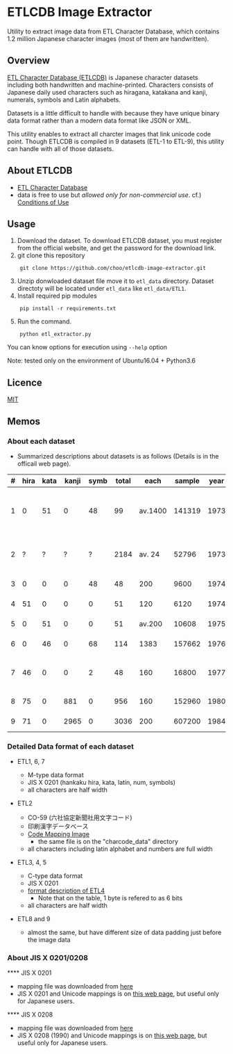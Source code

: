 ETLCDB Image Extractor
======================

Utility to extract image data from ETL Character Database, which contains 1.2 million Japanese character images (most of them are handwritten).


Overview
--------

[ETL Character Database (ETLCDB)](http://etlcdb.db.aist.go.jp/) is Japanese character datasets including both handwritten and machine-printed.
Characters consists of Japanese daily used characters such as hiragana, katakana and kanji, numerals, symbols and Latin alphabets.

Datasets is a little difficult to handle with because they have unique binary data format rather than a modern data format like JSON or XML.

This utility enables to extract all charcter images that link unicode code point.
Though ETLCDB is compiled in 9 datasets (ETL-1 to ETL-9), this utility can handle with all of those datasets.

About ETLCDB
------------

- [ETL Character Database](http://etlcdb.db.aist.go.jp/)
- data is free to use but *allowed only for non-commercial use*. cf.) [Conditions of Use](http://etlcdb.db.aist.go.jp/obtaining-etl-character-database)


Usage
-----

1. Download the dataset.
   To download ETLCDB dataset, you must register from the official website, and get the password for the download link.
2. git clone this repository
```
    git clone https://github.com/choo/etlcdb-image-extractor.git
```
3. Unzip donwloaded dataset file move it to `etl_data` directory. Dataset directoty will be located under `etl_data` like `etl_data/ETL1`.
4. Install required pip modules
```
    pip install -r requirements.txt
```
5. Run the command.
```
    python etl_extractor.py
```
   You can know options for execution using `--help` option

Note: tested only on the environment of Ubuntu16.04 + Python3.6


Licence
-------

[MIT](https://github.com/tcnksm/tool/blob/master/LICENCE)


Memos
-----


### About each dataset

- Summarized descriptions about datasets is as follows (Details is in the officail web page).

|#  |hira|kata|kanji|symb|total |each     |sample  |year  |reso   |size    | format|info|
|---|----|----|-----|----|------|---------|--------|------|-------|--------|-------|----|
|1  | 0  |51  |   0 |48  |  99  |av.1400  |141319  |1973  |64x63  |101 MB  | M-type|自由手書き, num(10) + alpha(26) + symbol(12)|
|2  | ?  | ?  |   ? | ?  |2184  |av.  24  | 52796  |1973  |60x60  | 40 MB  |       |印刷漢字, 6 bits, CO-59 characters|
|3  | 0  | 0  |   0 |48  |  48  |    200  |  9600  |1974  |72x76  |  9 MB  | C-type|    |
|4  |51  | 0  |   0 | 0  |  51  |    120  |  6120  |1974  |72x76  |  5 MB  | C-type|    |
|5  | 0  |51  |   0 | 0  |  51  | av.200  | 10608  |1975  |72x76  |  8 MB  | C-type|104 people|
|6  | 0  |46  |   0 |68  | 114  |   1383  |157662  |1976  |64x63  |159 MB  | M-type|    |
|7  |46  | 0  |   0 | 2  |  48  |    160  | 16800  |1977  |64x63  | 36 MB  | M-type|hira, dakuten, han-dakuten|
|8  |75  | 0  | 881 | 0  | 956  |    160  |152960  |1980  |128x127|135 MB  |       |JIS X 0208|
|9  |71  | 0  |2965 | 0  |3036  |    200  |607200  |1984  |128x127|561 MB  |       |JIS X 0208|


### Detailed Data format of each dataset

- ETL1, 6, 7
    - M-type data format
    - JIS X 0201 (hankaku hira, kata, latin, num, symbols)
    - all characters are half width

- ETL2
    - CO-59 (六社協定新聞社用文字コード)
    - 印刷漢字データベース
    - [Code Mapping Image](http://etlcdb.db.aist.go.jp/etlcdb/etln/etl2/e2code.jpg)
        - the same file is on the "charcode_data" directory
    - all characters including latin alphabet and numbers are full width

- ETL3, 4, 5
    - C-type data format
    - JIS X 0201
    - [format description of ETL4](http://etlcdb.db.aist.go.jp/specifications-of-etl4)
        - Note that on the table, 1 byte is refered to as 6 bits
    - all characters are half width

- ETL8 and 9
    - almost the same, but have different size of data padding just before the image data


### About JIS X 0201/0208

**** JIS X 0201

- mapping file was downloaded from [here](http://www.unicode.org/Public/MAPPINGS/OBSOLETE/EASTASIA/JIS/JIS0201.TXT)
- JIS X 0201 and Unicode mappings is on [this web page](http://charset.7jp.net/jis0201.html), but useful only for Japanese users.

**** JIS X 0208

- mapping file was downloaded from [here](http://unicode.org/Public/MAPPINGS/OBSOLETE/EASTASIA/JIS/JIS0208.TXT)
- JIS X 0208 (1990) and Unicode mappings is on [this web page](http://charset.7jp.net/jis0208.html), but useful only for Japanese users.

